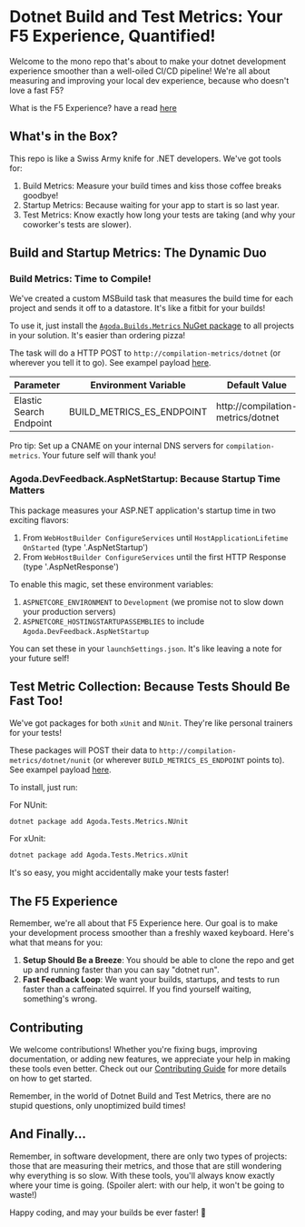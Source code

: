 # Dotnet Build and Test Metrics: Your F5 Experience, Quantified!

Welcome to the mono repo that's about to make your dotnet development experience smoother than a well-oiled CI/CD pipeline! We're all about measuring and improving your local dev experience, because who doesn't love a fast F5?

What is the F5 Experience? have a read [here](https://beerandserversdontmix.com/2024/08/15/an-introduction-to-the-f5-experience/)

## What's in the Box?

This repo is like a Swiss Army knife for .NET developers. We've got tools for:

1. Build Metrics: Measure your build times and kiss those coffee breaks goodbye!
2. Startup Metrics: Because waiting for your app to start is so last year.
3. Test Metrics: Know exactly how long your tests are taking (and why your coworker's tests are slower).

## Build and Startup Metrics: The Dynamic Duo

### Build Metrics: Time to Compile!

We've created a custom MSBuild task that measures the build time for each project and sends it off to a datastore. It's like a fitbit for your builds!

To use it, just install the [`Agoda.Builds.Metrics` NuGet package](https://www.nuget.org/packages/Agoda.Builds.Metrics) to all projects in your solution. It's easier than ordering pizza!

The task will do a HTTP POST to `http://compilation-metrics/dotnet` (or wherever you tell it to go). See exampel payload [here](examples/dotnetbuild.json).

| Parameter               | Environment Variable      | Default Value                     |
|-------------------------|---------------------------|-----------------------------------|
| Elastic Search Endpoint | BUILD_METRICS_ES_ENDPOINT | http://compilation-metrics/dotnet |

Pro tip: Set up a CNAME on your internal DNS servers for `compilation-metrics`. Your future self will thank you!

### Agoda.DevFeedback.AspNetStartup: Because Startup Time Matters

This package measures your ASP.NET application's startup time in two exciting flavors:

1. From `WebHostBuilder ConfigureServices` until `HostApplicationLifetime OnStarted` (type '.AspNetStartup')
2. From `WebHostBuilder ConfigureServices` until the first HTTP Response (type '.AspNetResponse')

To enable this magic, set these environment variables:

1. `ASPNETCORE_ENVIRONMENT` to `Development` (we promise not to slow down your production servers)
2. `ASPNETCORE_HOSTINGSTARTUPASSEMBLIES` to include `Agoda.DevFeedback.AspNetStartup`

You can set these in your `launchSettings.json`. It's like leaving a note for your future self!

## Test Metric Collection: Because Tests Should Be Fast Too!

We've got packages for both `xUnit` and `NUnit`. They're like personal trainers for your tests!

These packages will POST their data to `http://compilation-metrics/dotnet/nunit` (or wherever `BUILD_METRICS_ES_ENDPOINT` points to). See exampel payload [here](examples/dotnettests.json).

To install, just run:

For NUnit:
```bash
dotnet package add Agoda.Tests.Metrics.NUnit
```

For xUnit:
```bash
dotnet package add Agoda.Tests.Metrics.xUnit
```

It's so easy, you might accidentally make your tests faster!

## The F5 Experience

Remember, we're all about that F5 Experience here. Our goal is to make your development process smoother than a freshly waxed keyboard. Here's what that means for you:

1. **Setup Should Be a Breeze**: You should be able to clone the repo and get up and running faster than you can say "dotnet run".
2. **Fast Feedback Loop**: We want your builds, startups, and tests to run faster than a caffeinated squirrel. If you find yourself waiting, something's wrong.

## Contributing

We welcome contributions! Whether you're fixing bugs, improving documentation, or adding new features, we appreciate your help in making these tools even better. Check out our [Contributing Guide](CONTRIBUTING.md) for more details on how to get started.

Remember, in the world of Dotnet Build and Test Metrics, there are no stupid questions, only unoptimized build times!

## And Finally...

Remember, in software development, there are only two types of projects: those that are measuring their metrics, and those that are still wondering why everything is so slow. With these tools, you'll always know exactly where your time is going. (Spoiler alert: with our help, it won't be going to waste!)

Happy coding, and may your builds be ever faster! 🚀
